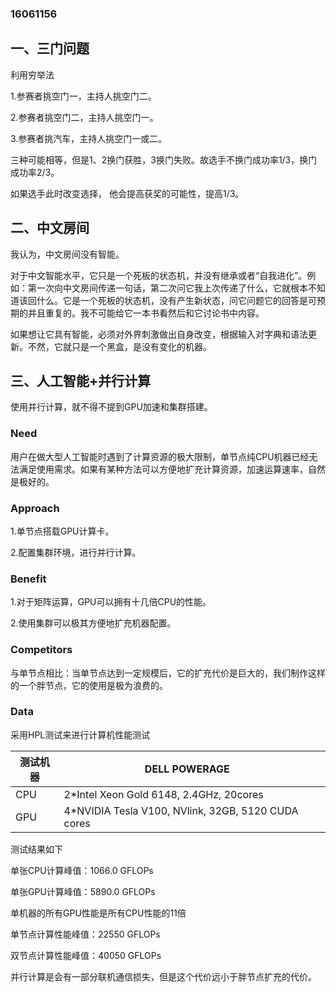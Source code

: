 ### 16061156

## 一、三门问题

利用穷举法

1.参赛者挑空门一，主持人挑空门二。

2.参赛者挑空门二，主持人挑空门一。

3.参赛者挑汽车，主持人挑空门一或二。

三种可能相等，但是1、2换门获胜，3换门失败。故选手不换门成功率1/3，换门成功率2/3。

如果选手此时改变选择， 他会提高获奖的可能性，提高1/3。

## 二、中文房间

我认为，中文房间没有智能。

对于中文智能水平，它只是一个死板的状态机，并没有继承或者“自我进化”。例如：第一次向中文房间传递一句话，第二次问它我上次传递了什么，它就根本不知道该回什么。它是一个死板的状态机，没有产生新状态，问它问题它的回答是可预期的并且重复的。我不可能给它一本书看然后和它讨论书中内容。

如果想让它具有智能，必须对外界刺激做出自身改变，根据输入对字典和语法更新。不然，它就只是一个黑盒，是没有变化的机器。

## 三、人工智能+并行计算

使用并行计算，就不得不提到GPU加速和集群搭建。

### Need

用户在做大型人工智能时遇到了计算资源的极大限制，单节点纯CPU机器已经无法满足使用需求。如果有某种方法可以方便地扩充计算资源，加速运算速率，自然是极好的。

### Approach

1.单节点搭载GPU计算卡。

2.配置集群环境，进行并行计算。

### Benefit

1.对于矩阵运算，GPU可以拥有十几倍CPU的性能。

2.使用集群可以极其方便地扩充机器配置。

### Competitors

与单节点相比：当单节点达到一定规模后，它的扩充代价是巨大的，我们制作这样的一个胖节点，它的使用是极为浪费的。

### Data

采用HPL测试来进行计算机性能测试

| 测试机器 | DELL POWERAGE                                      |      |
| -------- | -------------------------------------------------- | ---- |
| CPU      | 2*Intel Xeon Gold 6148, 2.4GHz, 20cores            |      |
| GPU      | 4*NVIDIA Tesla V100, NVlink, 32GB, 5120 CUDA cores |      |

测试结果如下



单张CPU计算峰值：1066.0 GFLOPs

单张GPU计算峰值：5890.0 GFLOPs

单机器的所有GPU性能是所有CPU性能的11倍



单节点计算性能峰值：22550 GFLOPs

双节点计算性能峰值：40050 GFLOPs

并行计算是会有一部分联机通信损失，但是这个代价远小于胖节点扩充的代价。